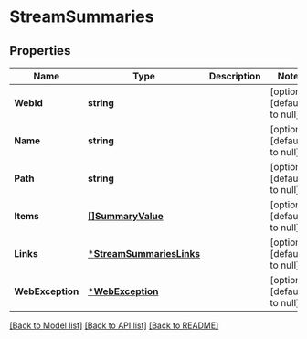 # StreamSummaries

## Properties
Name | Type | Description | Notes
------------ | ------------- | ------------- | -------------
**WebId** | **string** |  | [optional] [default to null]
**Name** | **string** |  | [optional] [default to null]
**Path** | **string** |  | [optional] [default to null]
**Items** | [**[]SummaryValue**](SummaryValue.md) |  | [optional] [default to null]
**Links** | [***StreamSummariesLinks**](StreamSummariesLinks.md) |  | [optional] [default to null]
**WebException** | [***WebException**](WebException.md) |  | [optional] [default to null]

[[Back to Model list]](../README.md#documentation-for-models) [[Back to API list]](../README.md#documentation-for-api-endpoints) [[Back to README]](../README.md)


